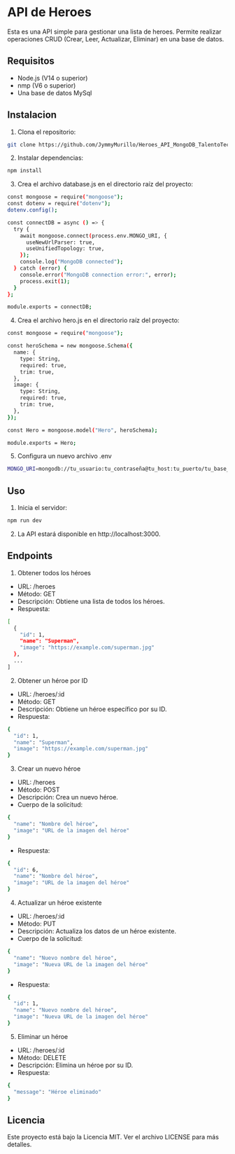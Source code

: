 # API de Heroes

Esta es una API simple para gestionar una lista de heroes. Permite realizar operaciones CRUD (Crear, Leer, Actualizar, Eliminar) en una base de datos.

## Requisitos

- Node.js (V14 o superior)
- nmp (V6 o superior)
- Una base de datos MySql

## Instalacion

1. Clona el repositorio:
```sh
git clone https://github.com/JymmyMurillo/Heroes_API_MongoDB_TalentoTech.git
```
2. Instalar dependencias:
```sh
npm install
```

3. Crea el archivo database.js en el directorio raíz del proyecto:

```sh
const mongoose = require("mongoose");
const dotenv = require("dotenv");
dotenv.config();

const connectDB = async () => {
  try {
    await mongoose.connect(process.env.MONGO_URI, {
      useNewUrlParser: true,
      useUnifiedTopology: true,
    });
    console.log("MongoDB connected");
  } catch (error) {
    console.error("MongoDB connection error:", error);
    process.exit(1);
  }
};

module.exports = connectDB;

```

4. Crea el archivo hero.js en el directorio raíz del proyecto:

```sh
const mongoose = require("mongoose");

const heroSchema = new mongoose.Schema({
  name: {
    type: String,
    required: true,
    trim: true,
  },
  image: {
    type: String,
    required: true,
    trim: true,
  },
});

const Hero = mongoose.model("Hero", heroSchema);

module.exports = Hero;


```
 5. Configura un nuevo archivo .env

 ```sh
MONGO_URI=mongodb://tu_usuario:tu_contraseña@tu_host:tu_puerto/tu_base_de_datos

```

## Uso
1. Inicia el servidor:

```sh
npm run dev
```
2. La API estará disponible en http://localhost:3000.

## Endpoints
1. Obtener todos los héroes
- URL: /heroes
- Método: GET
- Descripción: Obtiene una lista de todos los héroes.
- Respuesta:
```sh
[
  {
    "id": 1,
    "name": "Superman",
    "image": "https://example.com/superman.jpg"
  },
  ...
]
```

2. Obtener un héroe por ID
- URL: /heroes/:id
- Método: GET
- Descripción: Obtiene un héroe específico por su ID.
- Respuesta:
```sh
{
  "id": 1,
  "name": "Superman",
  "image": "https://example.com/superman.jpg"
}
```
3. Crear un nuevo héroe
- URL: /heroes
- Método: POST
- Descripción: Crea un nuevo héroe.
- Cuerpo de la solicitud:
```sh
{
  "name": "Nombre del héroe",
  "image": "URL de la imagen del héroe"
}
```
- Respuesta:
```sh
{
  "id": 6,
  "name": "Nombre del héroe",
  "image": "URL de la imagen del héroe"
}
```
4. Actualizar un héroe existente
- URL: /heroes/:id
- Método: PUT
- Descripción: Actualiza los datos de un héroe existente.
- Cuerpo de la solicitud:
```sh
{
  "name": "Nuevo nombre del héroe",
  "image": "Nueva URL de la imagen del héroe"
}
```
- Respuesta:
```sh
{
  "id": 1,
  "name": "Nuevo nombre del héroe",
  "image": "Nueva URL de la imagen del héroe"
}
```
5. Eliminar un héroe
 - URL: /heroes/:id
 - Método: DELETE
 - Descripción: Elimina un héroe por su ID.
 - Respuesta:
```sh
{
  "message": "Héroe eliminado"
}
```


## Licencia
Este proyecto está bajo la Licencia MIT. Ver el archivo LICENSE para más detalles.





